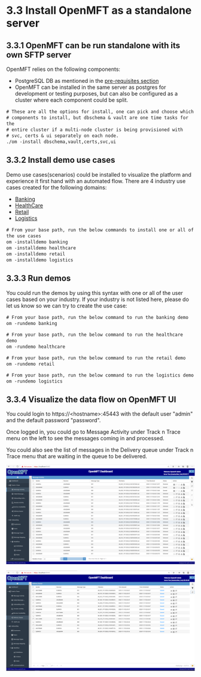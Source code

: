 # 3.3 Install OpenMFT as a standalone server

## 3.3.1 OpenMFT can be run standalone with its own SFTP server

OpenMFT relies on the following components:

* PostgreSQL DB as mentioned in the [pre-requisites section](pre-requisites.md)
* OpenMFT can be installed in the same server as postgres for development or testing purposes, but can also be configured as a cluster where each component could be split. 

```text
# These are all the options for install, one can pick and choose which 
# components to install, but dbschema & vault are one time tasks for the 
# entire cluster if a multi-node cluster is being provisioned with 
# svc, certs & ui separately on each node.
./om -install dbschema,vault,certs,svc,ui
```

## 3.3.2 Install demo use cases

Demo use cases\(scenarios\) could be installed to visualize the platform and experience it first hand with an automated flow.  There are 4 industry use cases created for the following domains:

* [Banking](../scenarios.md#6-3-banking-scenario)
* [HealthCare](../scenarios.md#6-2-healthcare-scenario)
* [Retail](../scenarios.md#6-1-retail-scenario)
* [Logistics](../scenarios.md#6-4-logistics-scenario)

```text
# From your base path, run the below commands to install one or all of the use cases
om -installdemo banking
om -installdemo healthcare
om -installdemo retail
om -installdemo logistics
```

## 3.3.3 Run demos

You could run the demos by using this syntax with one or all of the user cases based on your industry.  If your industry is not listed here, please do let us know so we can try to create the use case:

```text
# From your base path, run the below command to run the banking demo
om -rundemo banking
```

```text
# From your base path, run the below command to run the healthcare demo
om -rundemo healthcare
```

```text
# From your base path, run the below command to run the retail demo
om -rundemo retail
```

```text
# From your base path, run the below command to run the logistics demo
om -rundemo logistics
```

## 3.3.4 Visualize the data flow on OpenMFT UI

You could login to https://&lt;hostname&gt;:45443 with the default user "admin" and the default password "password".

Once logged in, you could go to Message Activity under Track n Trace menu on the left to see the messages coming in and processed.

You could also see the list of messages in the Delivery queue under Track n Trace menu that are waiting in the queue to be delivered.  

![Message Activity view](../.gitbook/assets/image%20%2813%29.png)

![Delivery Queue view \(Once messages are delivered, they disappear from this queue\)](../.gitbook/assets/image%20%2814%29.png)

